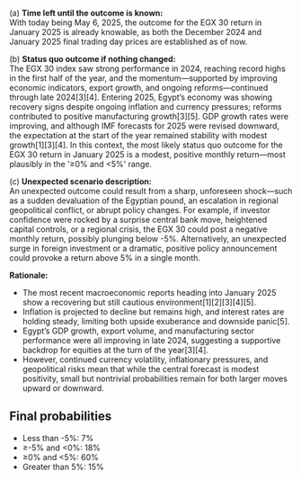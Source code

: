 (a) **Time left until the outcome is known:**  
With today being May 6, 2025, the outcome for the EGX 30 return in January 2025 is already knowable, as both the December 2024 and January 2025 final trading day prices are established as of now.

(b) **Status quo outcome if nothing changed:**  
The EGX 30 index saw strong performance in 2024, reaching record highs in the first half of the year, and the momentum—supported by improving economic indicators, export growth, and ongoing reforms—continued through late 2024[3][4]. Entering 2025, Egypt’s economy was showing recovery signs despite ongoing inflation and currency pressures; reforms contributed to positive manufacturing growth[3][5]. GDP growth rates were improving, and although IMF forecasts for 2025 were revised downward, the expectation at the start of the year remained stability with modest growth[1][3][4]. In this context, the most likely status quo outcome for the EGX 30 return in January 2025 is a modest, positive monthly return—most plausibly in the '≥0% and <5%' range.

(c) **Unexpected scenario description:**  
An unexpected outcome could result from a sharp, unforeseen shock—such as a sudden devaluation of the Egyptian pound, an escalation in regional geopolitical conflict, or abrupt policy changes. For example, if investor confidence were rocked by a surprise central bank move, heightened capital controls, or a regional crisis, the EGX 30 could post a negative monthly return, possibly plunging below -5%. Alternatively, an unexpected surge in foreign investment or a dramatic, positive policy announcement could provoke a return above 5% in a single month.

**Rationale:**
- The most recent macroeconomic reports heading into January 2025 show a recovering but still cautious environment[1][2][3][4][5].
- Inflation is projected to decline but remains high, and interest rates are holding steady, limiting both upside exuberance and downside panic[5].
- Egypt’s GDP growth, export volume, and manufacturing sector performance were all improving in late 2024, suggesting a supportive backdrop for equities at the turn of the year[3][4].
- However, continued currency volatility, inflationary pressures, and geopolitical risks mean that while the central forecast is modest positivity, small but nontrivial probabilities remain for both larger moves upward or downward.

## Final probabilities

- Less than -5%: 7%
- ≥-5% and <0%: 18%
- ≥0% and <5%: 60%
- Greater than 5%: 15%